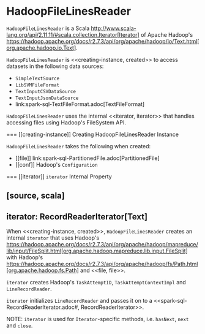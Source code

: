 # HadoopFileLinesReader

`HadoopFileLinesReader` is a Scala http://www.scala-lang.org/api/2.11.11/#scala.collection.Iterator[Iterator] of Apache Hadoop's https://hadoop.apache.org/docs/r2.7.3/api/org/apache/hadoop/io/Text.html[org.apache.hadoop.io.Text].

`HadoopFileLinesReader` is <<creating-instance, created>> to access datasets in the following data sources:

* `SimpleTextSource`
* `LibSVMFileFormat`
* `TextInputCSVDataSource`
* `TextInputJsonDataSource`
* link:spark-sql-TextFileFormat.adoc[TextFileFormat]

`HadoopFileLinesReader` uses the internal <<iterator, iterator>> that handles accessing files using Hadoop's FileSystem API.

=== [[creating-instance]] Creating HadoopFileLinesReader Instance

`HadoopFileLinesReader` takes the following when created:

* [[file]] link:spark-sql-PartitionedFile.adoc[PartitionedFile]
* [[conf]] Hadoop's `Configuration`

=== [[iterator]] `iterator` Internal Property

[source, scala]
----
iterator: RecordReaderIterator[Text]
----

When <<creating-instance, created>>, `HadoopFileLinesReader` creates an internal `iterator` that uses Hadoop's https://hadoop.apache.org/docs/r2.7.3/api/org/apache/hadoop/mapreduce/lib/input/FileSplit.html[org.apache.hadoop.mapreduce.lib.input.FileSplit] with Hadoop's https://hadoop.apache.org/docs/r2.7.3/api/org/apache/hadoop/fs/Path.html[org.apache.hadoop.fs.Path] and <<file, file>>.

`iterator` creates Hadoop's `TaskAttemptID`, `TaskAttemptContextImpl` and `LineRecordReader`.

`iterator` initializes `LineRecordReader` and passes it on to a <<spark-sql-RecordReaderIterator.adoc#, RecordReaderIterator>>.

NOTE: `iterator` is used for ``Iterator``-specific methods, i.e. `hasNext`, `next` and `close`.
